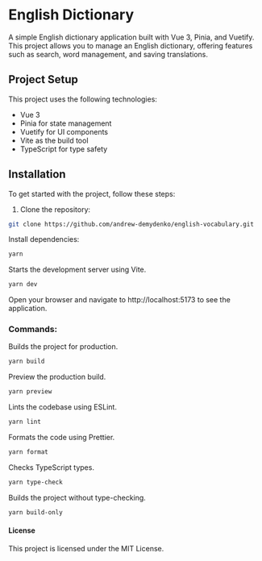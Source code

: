 # English Dictionary

A simple English dictionary application built with Vue 3, Pinia, and Vuetify. This project allows you to manage an English dictionary, offering features such as search, word management, and saving translations.

## Project Setup

This project uses the following technologies:
- Vue 3
- Pinia for state management
- Vuetify for UI components
- Vite as the build tool
- TypeScript for type safety


## Installation

To get started with the project, follow these steps:

1. Clone the repository:

```bash
git clone https://github.com/andrew-demydenko/english-vocabulary.git
```
   
Install dependencies:

```bash
yarn
```
Starts the development server using Vite.
```bash
yarn dev
```
Open your browser and navigate to http://localhost:5173 to see the application.


### Commands:
Builds the project for production.
```bash
yarn build
```
Preview the production build.
```bash
yarn preview
```
Lints the codebase using ESLint.
```bash
yarn lint
```
Formats the code using Prettier.
```bash
yarn format
```
Checks TypeScript types.
```bash
yarn type-check
```
Builds the project without type-checking.
```bash
yarn build-only
```

#### License
This project is licensed under the MIT License.

